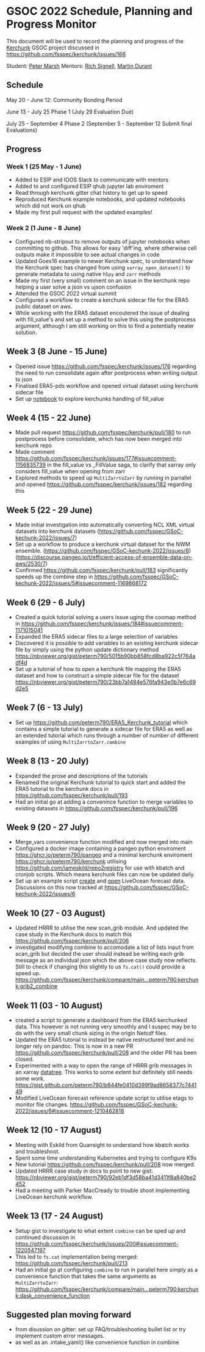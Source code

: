 # GSOC 2022 Schedule, Planning and Progress Monitor

This document will be used to record the planning and progress of the [Kerchunk](https://github.com/fsspec/kerchunk) GSOC project discussed in https://github.com/fsspec/kerchunk/issues/166 

Student: [Peter Marsh](https://github.com/peterm790) Mentors: [Rich Signell](https://github.com/rsignell-usgs), [Martin Durant](https://github.com/martindurant)

## Schedule

May 20 - June 12: Community Bonding Period

June 13	- July 25 Phase 1 (July 29 Evaluation Due)

July 25 - September 4 Phase 2 (September 5 - September 12 Submit final Evaluations)


## Progress

### Week 1 (25 May - 1 June)

* Added to ESIP and IOOS Slack to communicate with mentors
* Added to and configured ESIP qhub jupyter lab enviroment
* Read through kerchunk gitter chat history to get up to speed
* Reproduced Kerchunk example notebooks, and updated notebooks which did not work on qhub
* Made my first pull request with the updated examples!

### Week 2 (1 June - 8 June)

* Configured nb-stripout to remove outputs of jupyter notebooks when committing to github. This allows for easy 'diff'ing, where otherwise cell outputs make it impossible to see actual changes in code
* Updated Goes16 example to newer Kerchunk spec, to understand how the Kerchunk spec has changed from using `xarray_open_dataset()` to generate metadata to using native `h5py` and `zarr` methods
* Made my first (very small) comment on an issue in the kerchunk repo helping a user solve a json vs ujson confusion
* Attended the GSOC 2022 virtual summit
* Configured a workflow to create a kerchunk sidecar file for the ERA5 public dataset on aws. 
* While working with the ERA5 dataset encoutered the issue of dealing with fill_value's and set up a method to solve this using the postprocess argument, although I am still working on this to find a potentially neater solution.  

## Week 3 (8 June - 15 June)
* Opened issue https://github.com/fsspec/kerchunk/issues/176 regarding the need to run consolidate again after postprocess when writing output to json 
* Finalised ERA5-pds workflow and opened virtual dataset using kerchunk sidecar file 
* Set up [notebook](https://gist.github.com/peterm790/76e63edbde9a9feccccaee405bcbc4ca) to explore kerchunks handling of fill_value

## Week 4 (15 - 22 June)
* Made pull request https://github.com/fsspec/kerchunk/pull/180 to run postprocess before consolidate, which has now been merged into kerchunk repo
* Made comment https://github.com/fsspec/kerchunk/issues/177#issuecomment-1156835739 in the fill_value vs _FillValue saga, to clarify that xarray only considers fill_value when opening from zarr
* Explored methods to speed up `MultiZarrtoZarr` by running in parrallel and opened https://github.com/fsspec/kerchunk/issues/182 regarding this

## Week 5 (22 - 29 June)
* Made initial investigation into automatically converting NCL XML virtual datasets into kerchunk datasets (https://github.com/fsspec/GSoC-kechunk-2022/issues/7)
* Set up a workflow to produce a kerchunk virtual dataset for the NWM ensemble. (https://github.com/fsspec/GSoC-kechunk-2022/issues/8) (https://discourse.pangeo.io/t/efficient-access-of-ensemble-data-on-aws/2530/7)
* Confirmed https://github.com/fsspec/kerchunk/pull/183 significantly speeds up the combine step in https://github.com/fsspec/GSoC-kechunk-2022/issues/5#issuecomment-1169868172

## Week 6 (29 - 6 July)
* Created a quick tutorial solving a users issue uging the coomap method in https://github.com/fsspec/kerchunk/issues/184#issuecomment-1171015041
* Expanded the ERA5 sidecar files to a large selection of variables
* Discovered it is possible to add variables to an existing kerchunk sidecar file by simply using the python update dictionary method https://nbviewer.org/gist/peterm790/5015b90bb858fcd8ba922c5f764adf4d
* Set up a tutorial of how to open a kerchunk file mapping the ERA5 dataset and how to construct a simple sidecar file for the dataset https://nbviewer.org/gist/peterm790/23bb7a1484e576fa943e0b7e6c69d2e5

## Week 7 (6 - 13 July)
* Set up https://github.com/peterm790/ERA5_Kerchunk_tutorial which contains a simple tutorial to generate a sidecar file for ERA5 as well as an extended tutorial which runs through a number of number of different examples of using `MultiZarrtoZarr.combine`

## Week 8 (13 - 20 July)
* Expanded the prose and descriptions of the tutorials
* Renamed the original Kerchunk tutorial to quick start and added the ERA5 tutorial to the kerchunk docs in https://github.com/fsspec/kerchunk/pull/193
* Had an initial go at adding a convenince function to merge variables to existing datasets in https://github.com/fsspec/kerchunk/pull/196

## Week 9 (20 - 27 July)
* Merge_vars convenience function modified and now merged into main
* Configured a docker image containing a pangeo python enviroment https://ghcr.io/peterm790/pangeo and a minimal kerchunk enviroment https://ghcr.io/peterm790/kerchunk utilising https://github.com/iameskild/repo2registry for use with kbatch and cronjob scripts. Which means kerchunk files can now be updated daily. 
* Set up an example script [create](https://nbviewer.org/gist/peterm790/53e2157770368331de936ca3ba8943d2) and [open](https://nbviewer.org/gist/peterm790/530ff13df08db2f569fc85f76a6e2bb1) LiveOcean forecast data. Discussions on this now tracked at https://github.com/fsspec/GSoC-kechunk-2022/issues/6

## Week 10 (27 - 03 August)
* Updated HRRR to utilise the new scan_grib module. And updated the case study in the Kerchunk docs to match this https://github.com/fsspec/kerchunk/pull/206
* investigated modifying combine to accomodate a list of lists input from scan_grib but decided the user should instead be writing each grib message as an individual json which the above case study now reflects. Still to check if changing this slightly to us `fs.cat()` could provide a speed up. https://github.com/fsspec/kerchunk/compare/main...peterm790:kerchunk:grib2_combine

## Week 11 (03 - 10 August)
* created a script to generate a dashboard from the ERA5 kerchunked data. This however is not running very smoothly and I suspec may be to do with the very small chunk sizing in the origin Netcdf files. 
* Updated the ERA5 tutorial to instead be native restructured text and no longer rely on pandoc. This is now in a new PR https://github.com/fsspec/kerchunk/pull/208 and the older PR has been closed. 
* Experimented with a way to open the range of HRRR grib messages in an xarray [datatree](https://github.com/xarray-contrib/datatree). This works to some extent but definitely still needs some work. https://gist.github.com/peterm790/b844fe0410d399f9ad8658377c744149
* Modified LiveOcean forecast reference update script to utilise etags to monitor file changes. https://github.com/fsspec/GSoC-kechunk-2022/issues/6#issuecomment-1210462818

## Week 12 (10 - 17 August)
* Meeting with Eskild from Quansight to understand how kbatch works and troubleshoot. 
* Spent some time understanding Kubernetes and trying to configure K9s
* New tutorial https://github.com/fsspec/kerchunk/pull/208 now merged.
* Updated HRRR case study in docs to point to new gist: https://nbviewer.org/gist/peterm790/92eb1df3d58ba41d3411f8a840be2452
* Had a meeting with Parker MacCready to trouble shoot implementing LiveOcean kerchunk workflow.

## Week 13 (17 - 24 August)
* Setup gist to investigate to what extent `combine` can be sped up and continued discussion in https://github.com/fsspec/kerchunk/issues/200#issuecomment-1220547197 
* This led to `fs.cat` implementation being merged: https://github.com/fsspec/kerchunk/pull/213
* Had an initial go at configuring `combine` to run in parallel here simply as a convenience function that takes the same arguments as `MultiZarrtoZarr`: https://github.com/fsspec/kerchunk/compare/main...peterm790:kerchunk:dask_convenience_function




## Suggested plan moving forward 
* from disussion on gitter: set up FAQ/troubleshooting bullet list or try implement custom error messages.
* as well as an .intake_yaml() like convenience function in combine
